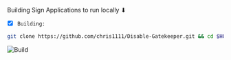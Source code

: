 Building Sign Applications to run locally ⬇︎

- [x] `Building:`
```bash
git clone https://github.com/chris1111/Disable-Gatekeeper.git && cd $HOME/Disable-Gatekeeper && /usr/bin/osacompile -o "Install Disable-Gatekeeper.app" "Install Disable-Gatekeeper.scptd" && cp -Rp "Install Disable-Gatekeeper.scptd/Contents/Resources/Disable-Gatekeeper.mobileconfig" "Install Disable-Gatekeeper.app/Contents/Resources/" && cp -Rp Icons/applet.icns "Install Disable-Gatekeeper.app/Contents/Resources/" && Open -R "Install Disable-Gatekeeper.app"
```


![Build](https://github.com/user-attachments/assets/d4cc52af-90ea-4cb8-80e7-916f9805b62b)




